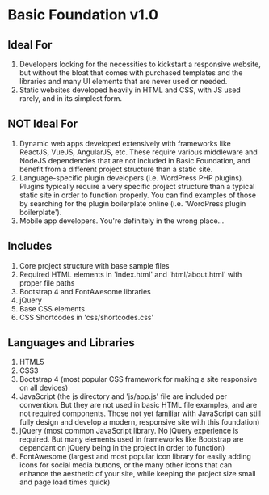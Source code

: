 # Basic Foundation v1.0

## Ideal For
1. Developers looking for the necessities to kickstart a responsive website, but without the bloat that comes with purchased templates and the libraries and many UI elements that are never used or needed.
2. Static websites developed heavily in HTML and CSS, with JS used rarely, and in its simplest form.

## NOT Ideal For
1. Dynamic web apps developed extensively with frameworks like ReactJS, VueJS, AngularJS, etc. These require various middleware and NodeJS dependencies that are not included in Basic Foundation, and benefit from a different project structure than a static site.
2. Language-specific plugin developers (i.e. WordPress PHP plugins). Plugins typically require a very specific project structure than a typical static site in order to function properly. You can find examples of those by searching for the plugin boilerplate online (i.e. 'WordPress plugin boilerplate').
3. Mobile app developers. You're definitely in the wrong place...

## Includes
1. Core project structure with base sample files
2. Required HTML elements in 'index.html' and 'html/about.html' with proper file paths
3. Bootstrap 4 and FontAwesome libraries
4. jQuery
5. Base CSS elements
6. CSS Shortcodes in 'css/shortcodes.css'

## Languages and Libraries
1. HTML5
2. CSS3
3. Bootstrap 4 (most popular CSS framework for making a site responsive on all devices)
4. JavaScript (the js directory and 'js/app.js' file are included per convention. But they are not used in basic HTML file examples, and are not required components. Those not yet familiar with JavaScript can still fully design and develop a modern, responsive site with this foundation)
5. jQuery (most common JavaScript library. No jQuery experience is required. But many elements used in frameworks like Bootstrap are dependant on jQuery being in the project in order to function)
6. FontAwesome (largest and most popular icon library for easily adding icons for social media buttons, or the many other icons that can enhance the aesthetic of your site, while keeping the project size small and page load times quick)